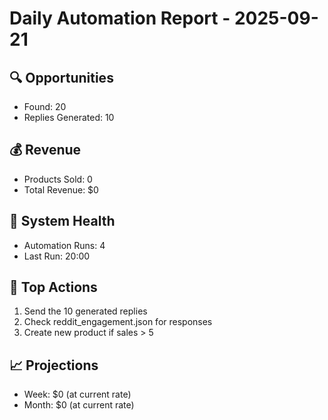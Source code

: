 
# Daily Automation Report - 2025-09-21

## 🔍 Opportunities
- Found: 20
- Replies Generated: 10

## 💰 Revenue
- Products Sold: 0
- Total Revenue: $0

## 🤖 System Health
- Automation Runs: 4
- Last Run: 20:00

## 🎯 Top Actions
1. Send the 10 generated replies
2. Check reddit_engagement.json for responses
3. Create new product if sales > 5

## 📈 Projections
- Week: $0 (at current rate)
- Month: $0 (at current rate)
